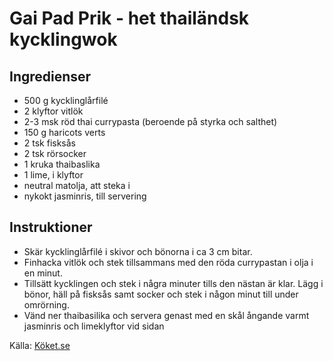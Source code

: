 # Gai Pad Prik - het thailändsk kycklingwok

## Ingredienser

* 500 g kycklinglårfilé
* 2 klyftor vitlök
* 2-3 msk röd thai currypasta (beroende på styrka och salthet)
* 150 g haricots verts
* 2 tsk fisksås
* 2 tsk rörsocker
* 1 kruka thaibaslika
* 1 lime, i klyftor
* neutral matolja, att steka i
* nykokt jasminris, till servering

## Instruktioner

* Skär kycklinglårfilé i skivor och bönorna i ca 3 cm bitar. 
* Finhacka vitlök och stek tillsammans med den röda currypastan i olja i en minut.
* Tillsätt kycklingen och stek i några minuter tills den nästan är klar. Lägg i bönor, häll på fisksås samt socker och stek i någon minut till under omrörning. 
* Vänd ner thaibasilika och servera genast med en skål ångande varmt jasminris och limeklyftor vid sidan

Källa: [Köket.se](https://www.koket.se/gai-pad-prik-het-thailandsk-kycklingwok)